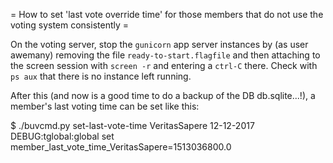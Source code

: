 = How to set 'last vote override time' for those members that do
not use the voting system consistently =

On the voting server, stop the `gunicorn` app server instances by
(as user awemany) removing the file `ready-to-start.flagfile` and
then attaching to the screen session with `screen -r` and entering
a `ctrl-C` there. Check with `ps aux` that there is no instance left
running.

After this (and now is a good time to do a backup of the DB db.sqlite...!),
a member's last voting time can be set like this:

$ ./buvcmd.py set-last-vote-time VeritasSapere 12-12-2017
DEBUG:tglobal:global set member_last_vote_time_VeritasSapere=1513036800.0



